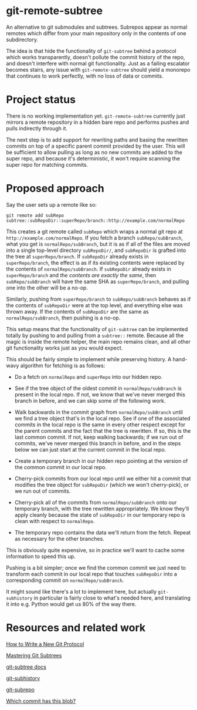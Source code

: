 # git-remote-subtree

An alternative to git submodules and subtrees. Subrepos appear as normal remotes
which differ from your main repository only in the contents of one subdirectory.

The idea is that hide the functionality of `git-subtree` behind a protocol which
works transparently, doesn't pollute the commit history of the repo, and doesn't
interfere with normal git functionality. Just as a failing escalator becomes
stairs, any issue with `git-remote-subtree` should yield a monorepo that
continues to work perfectly, with no loss of data or commits.

# Project status

There is no working implementation yet. `git-remote-subtree` currently just
mirrors a remote repository in a hidden bare repo and performs pushes and pulls
indirectly through it.

The next step is to add support for rewriting paths and basing the rewritten
commits on top of a specific parent commit provided by the user. This will be
sufficient to allow pulling as long as no new commits are added to the super
repo, and because it's deterministic, it won't require scanning the super repo
for matching commits.

# Proposed approach

Say the user sets up a remote like so:

```
git remote add subRepo subtree::subRepoDir::superRepo/branch::http://example.com/normalRepo
```

This creates a git remote called `subRepo` which wraps a normal git repo at
`http://example.com/normalRepo`. If you fetch a branch `subRepo/subBranch`, what
you get is `normalRepo/subBranch`, but it is as if all of the files are moved
into a single top-level directory `subRepoDir/`, and `subRepoDir` is grafted
into the tree at `superRepo/branch`. If `subRepoDir` already exists in
`superRepo/branch`, the effect is as if its existing contents were replaced by
the contents of `normalRepo/subBranch`. If `subRepoDir` already exists in
`superRepo/branch` and *the contents are exactly the same*, then
`subRepo/subBranch` will have the same SHA as `superRepo/branch`, and pulling
one into the other will be a no-op.

Similarly, pushing from `superRepo/branch` to `subRepo/subBranch` behaves as if
the contents of `subRepoDir` were at the top level, and everything else was
thrown away. If the contents of `subRepoDir` are the same as
`normalRepo/subBranch`, then pushing is a no-op.

This setup means that the functionality of `git-subtree` can be implemented
totally by pushing to and pulling from a `subtree::` remote. Because all the
magic is inside the remote helper, the main repo remains clean, and all other
git functionality works just as you would expect.

This should be fairly simple to implement while preserving history. A hand-wavy
algorithm for fetching is as follows:

- Do a fetch on `normalRepo` and `superRepo` into our hidden repo.

- See if the tree object of the oldest commit in `normalRepo/subBranch` is
  present in the local repo. If not, we know that we've never merged this branch
  in before, and we can skip some of the following work.

- Walk backwards in the commit graph from `normalRepo/subBranch` until we find a
  tree object that's in the local repo. See if one of the associated commits in
  the local repo is the same in every other respect except for the parent
  commits and the fact that the tree is rewritten. If so, this is the last
  common commit. If not, keep walking backwards; if we run out of commits, we've
  never merged this branch in before, and in the steps below we can just start
  at the current commit in the local repo.

- Create a temporary branch in our hidden repo pointing at the version of the
  common commit in our local repo.

- Cherry-pick commits from our local repo until we either hit a commit that
  modifies the tree object for `subRepoDir` (which we won't cherry-pick), or we
  run out of commits.

- Cherry-pick all of the commits from `normalRepo/subBranch` onto our temporary
  branch, with the tree rewritten appropriately. We know they'll apply cleanly
  because the state of `subRepoDir` in our temporary repo is clean with respect
  to `normalRepo`.

- The temporary repo contains the data we'll return from the fetch. Repeat as
  necessary for the other branches.

This is obviously quite expensive, so in practice we'll want to cache some
information to speed this up.

Pushing is a bit simpler; once we find the common commit we just need to
transform each commit in our local repo that touches `subRepoDir` into a
corresponding commit on `normalRepo/subBranch`.

It might sound like there's a lot to implement here, but actually
`git-subhistory` in particular is fairly close to what's needed here, and
translating it into e.g. Python would get us 80% of the way there.

# Resources and related work

[How to Write a New Git Protocol](https://rovaughn.github.io/2015-2-9.html)

[Mastering Git Subtrees](https://medium.com/@porteneuve/mastering-git-subtrees-943d29a798ec#.us0rtft89)

[git-subtree docs](https://raw.githubusercontent.com/git/git/master/contrib/subtree/git-subtree.txt)

[git-subhistory](https://github.com/laughinghan/git-subhistory)

[git-subrepo](https://github.com/ingydotnet/git-subrepo)

[Which commit has this blob?](http://stackoverflow.com/questions/223678/which-commit-has-this-blob)
